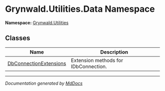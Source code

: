 ﻿# Grynwald.Utilities.Data Namespace

**Namespace:** [Grynwald.Utilities](../index.md)

## Classes

| Name                                                      | Description                          |
| --------------------------------------------------------- | ------------------------------------ |
| [DbConnectionExtensions](DbConnectionExtensions/index.md) | Extension methods for IDbConnection. |

___

*Documentation generated by [MdDocs](https://github.com/ap0llo/mddocs)*
